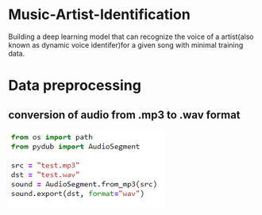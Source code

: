 # Music-Artist-Identification
Building a deep learning model that can recognize the voice of a artist(also known as dynamic voice identifer)for a given song with minimal training data.
# Data preprocessing
 ## conversion of audio from .mp3 to .wav format
 ![alt text](https://github.com/ajayjalluri/Music-Artist-Identification/blob/master/Images/Capture.PNG?raw=true)
